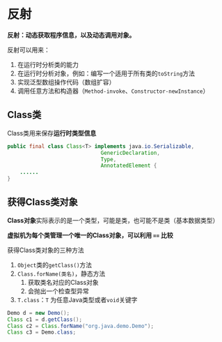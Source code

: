 # 反射

**反射：动态获取程序信息，以及动态调用对象。**

反射可以用来：

1. 在运行时分析类的能力
2. 在运行时分析对象，例如：编写一个适用于所有类的`toString`方法
3. 实现泛型数组操作代码（数组扩容）
4. 调用任意方法和构造器（`Method-invoke`、`Constructor-newInstance`）

## Class类

Class类用来保存**运行时类型信息**

```java
public final class Class<T> implements java.io.Serializable,
                              GenericDeclaration,
                              Type,
                              AnnotatedElement {
    ......
}
```

## 获得Class类对象

**Class对象**实际表示的是一个类型，可能是类，也可能不是类（基本数据类型）

**虚拟机为每个类管理一个唯一的Class对象，可以利用 `==` 比较**

获得Class类对象的三种方法

1. `Object`类的`getClass()`方法
2. `Class.forName(类名)`，静态方法
   1. 获取类名对应的Class对象
   2. 会抛出一个检查型异常
3. `T.class`：`T` 为任意Java类型或者`void`关键字

```java
Demo d = new Demo();
Class c1 = d.getClass();
Class c2 = Class.forName("org.java.demo.Demo");
Class c3 = Demo.class;
```